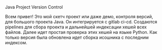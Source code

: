 Java Project Version Control

Всем привет! Это мой скетч проект или даже демо, контроля версий, для большого проекта Java. Он интегрируется с gitlab ci-cd. Создаются pipelines для сбора проекта и дальнейшей индексации хешей всех файлов. Далее идет простая проверка этих хешей на языке Python. Как только версия была обновлена идет сборка исошника с последним индексом.
